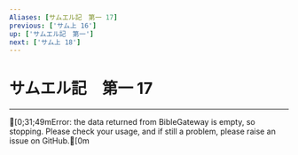 ```yaml
---
Aliases: [サムエル記　第一 17]
previous: ['サム上 16']
up: ['サムエル記　第一']
next: ['サム上 18']
---
```

# サムエル記　第一 17

***
[0;31;49mError: the data returned from BibleGateway is empty, so stopping. Please check your usage, and if still a problem, please raise an issue on GitHub.[0m
